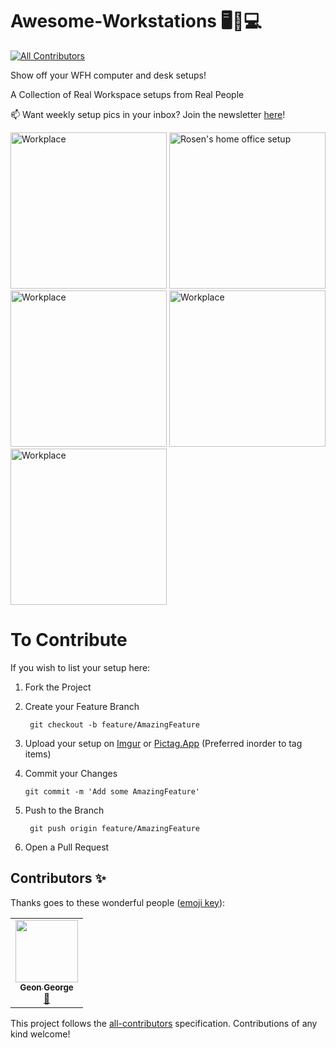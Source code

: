 # Awesome-Workstations 🖥🏡💻
<!-- ALL-CONTRIBUTORS-BADGE:START - Do not remove or modify this section -->
[![All Contributors](https://img.shields.io/badge/all_contributors-1-orange.svg?style=flat-square)](#contributors-)
<!-- ALL-CONTRIBUTORS-BADGE:END -->

Show off your WFH computer and desk setups!

A Collection of Real Workspace setups from Real People

📫 Want weekly setup pics in your inbox? Join the newsletter [here](https://www.setuphomeofficepro.com/workspace-setups?utm_source=github)!


<a href="#"><image src = "https://i.pinimg.com/originals/9c/ea/df/9ceadf78fe3266e437407c868e35af20.jpg" alt="Workplace" width="250px" height="250px"></image></a>
<a href="https://pictag.app/share/1kHMJ"><image src = "https://pictag.app/api/pictures/share/1kHMJ" alt="Rosen's home office setup" width="250px" height="250px"></image></a>
<a href="#"><image src = "https://pictag.app/api/pictures/share/JVDW_" alt="Workplace" width="250px" height="250px"></image></a>
<a href="#"><image src = "https://pictag.app/api/pictures/share/h38EM" alt="Workplace" width="250px" height="250px"></image></a>
<a href="#"><image src = "https://pictag.app/api/pictures/share/jNZ3s" alt="Workplace" width="250px" height="250px"></image></a>

# To Contribute

If you wish to list your setup here:

1. Fork the Project
2. Create your Feature Branch 

        git checkout -b feature/AmazingFeature
3. Upload your setup on [Imgur](https://imgur.com/upload) or [Pictag.App](https://pictag.app/) (Preferred inorder to tag items)
4. Commit your Changes
    
       git commit -m 'Add some AmazingFeature'
5. Push to the Branch

        git push origin feature/AmazingFeature
6. Open a Pull Request

## Contributors ✨

Thanks goes to these wonderful people ([emoji key](https://allcontributors.org/docs/en/emoji-key)):

<!-- ALL-CONTRIBUTORS-LIST:START - Do not remove or modify this section -->
<!-- prettier-ignore-start -->
<!-- markdownlint-disable -->
<table>
  <tr>
    <td align="center"><a href="http://geongeorge.com"><img src="https://avatars1.githubusercontent.com/u/29296982?v=4" width="100px;" alt=""/><br /><sub><b>Geon George</b></sub></a><br /><a href="#design-geongeorge" title="Design">🎨</a></td>
  </tr>
</table>

<!-- markdownlint-enable -->
<!-- prettier-ignore-end -->
<!-- ALL-CONTRIBUTORS-LIST:END -->

This project follows the [all-contributors](https://github.com/all-contributors/all-contributors) specification. Contributions of any kind welcome!